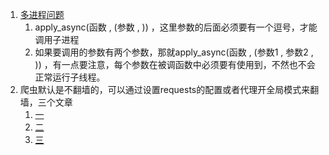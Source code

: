 1. [多进程问题](https://www.cnblogs.com/ailiailan/p/11850710.html)
   1. apply_async(函数 , (参数 , )) ，这里参数的后面必须要有一个逗号，才能调用子进程
   2. 如果要调用的参数有两个参数，那就apply_async(函数 , (参数1 , 参数2 , )) ，有一点要注意，每个参数在被调函数中必须要有使用到，不然也不会正常运行子线程。
2. 爬虫默认是不翻墙的，可以通过设置requests的配置或者代理开全局模式来翻墙，三个文章
   1. [一](http://www.caotama.com/102570.html)
   2. [二](https://hideu.crisp.help/zh/article/hideu-1aoxdcy/)
   3. [三](https://cnodejs.org/topic/593d631a325c502917ef0881)